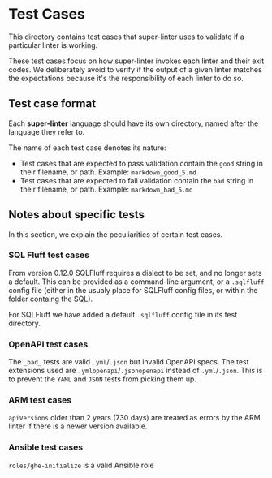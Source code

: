 # Test Cases

This directory contains test cases that super-linter uses to validate if a
particular linter is working.

These test cases focus on how super-linter invokes each linter and their exit
codes. We deliberately avoid to verify if the output of a given linter matches
the expectations because it's the responsibility of each linter to do so.

## Test case format

Each **super-linter** language should have its own directory, named after the
language they refer to.

The name of each test case denotes its nature:

- Test cases that are expected to pass validation contain the `good` string in
  their filename, or path. Example: `markdown_good_5.md`
- Test cases that are expected to fail validation contain the `bad` string in
  their filename, or path. Example: `markdown_bad_5.md`

## Notes about specific tests

In this section, we explain the peculiarities of certain test cases.

### SQL Fluff test cases

From version 0.12.0 SQLFluff requires a dialect to be set, and no longer sets a
default. This can be provided as a command-line argument, or a `.sqlfluff`
config file (either in the usualy place for SQLFluff config files, or within the
folder containg the SQL).

For SQLFluff we have added a default `.sqlfluff` config file in its test
directory.

### OpenAPI test cases

The `_bad_` tests are valid `.yml`/`.json` but invalid OpenAPI specs.
The test extensions used are `.ymlopenapi`/`.jsonopenapi` instead of
`.yml`/`.json`. This is to prevent the `YAML` and `JSON` tests from picking them
up.

### ARM test cases

`apiVersions` older than 2 years (730 days) are treated as errors by the ARM linter if there is a newer version available.

### Ansible test cases

`roles/ghe-initialize` is a valid Ansible role
